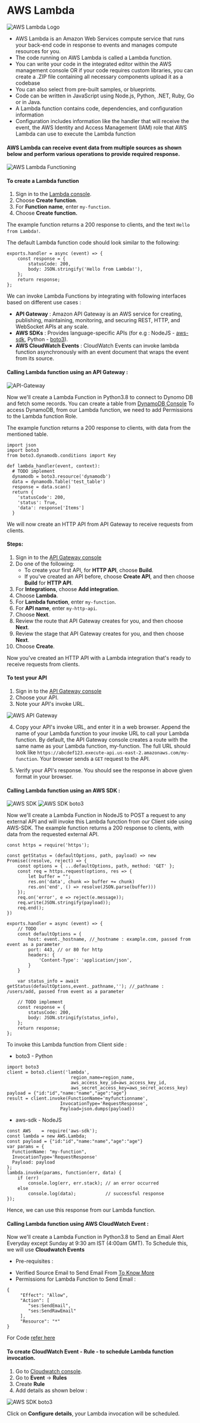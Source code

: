 # AWS Lambda
 
 ![AWS Lambda Logo](/images/logo.png)
 
* AWS Lambda is an Amazon Web Services compute service that runs your back-end code in response to events and manages compute resources for you. 
* The code running on AWS Lambda is called a Lambda function.
* You can write your code in the integrated editor within the AWS management console OR if your code requires custom libraries, you can create a .ZIP file containing all necessary components upload it as a codebase
* You can also select from pre-built samples, or blueprints.
* Code can be written in JavaScript using Node.js, Python, .NET, Ruby, Go or in Java.
* A Lambda function contains code, dependencies, and configuration information
* Configuration includes information like the handler that will receive the event, the AWS Identity and Access Management (IAM) role that AWS Lambda can use to execute the Lambda function


#### AWS Lambda can receive event data from multiple sources as shown below and perform various operations to provide required response.
![AWS Lambda Functioning](/images/lambda.png)

#### To create a Lambda function

1. Sign in to the [Lambda console](https://console.aws.amazon.com/lambda).
2. Choose **Create function**.
3. For **Function name**, enter ``my-function``.
4. Choose **Create function.**

The example function returns a 200 response to clients, and the text ``Hello from Lambda!``.

The default Lambda function code should look similar to the following:
```
exports.handler = async (event) => {
    const response = {
        statusCode: 200,
        body: JSON.stringify('Hello from Lambda!'),
    };
    return response;
};
```

We can invoke Lambda Functions by integrating with following interfaces based on different use cases : 
* **API Gateway** : Amazon API Gateway is an AWS service for creating, publishing, maintaining, monitoring, and securing REST, HTTP, and WebSocket APIs at any scale.
* **AWS SDKs** : Provides language-specific APIs (for e.g : NodeJS - [aws-sdk](https://www.npmjs.com/package/aws-sdk), Python - [boto3](https://boto3.amazonaws.com/v1/documentation/api/latest/index.html)).
* **AWS CloudWatch Events** : CloudWatch Events can invoke lambda function asynchronously with an event document that wraps the event from its source.

#### Calling Lambda function using an API Gateway : 

![API-Gateway](/images/API-Gateway.png)

Now we'll create a Lambda Function in Python3.8 to connect to Dynomo DB and fetch some records.
You can create a table from [DynamoDB Console](https://console.aws.amazon.com/dynamodb/)
To access DynamoDB, from our Lambda function, we need to add Permissions to the Lambda function Role.

The example function returns a 200 response to clients, with data from the mentioned table.
```
import json
import boto3
from boto3.dynamodb.conditions import Key

def lambda_handler(event, context):
  # TODO implement
  dynamodb = boto3.resource('dynamodb')
  data = dynamodb.Table('test_table')
  response = data.scan()
  return {
    'statusCode': 200,
    'status': True,
    'data': response['Items']
  }
```

We will now create an HTTP API from API Gateway to receive requests from clients.

#### Steps: 
1. Sign in to the [API Gateway console](https://console.aws.amazon.com/apigateway)
2. Do one of the following:
    * To create your first API, for **HTTP API**, choose **Build**.
    * If you've created an API before, choose **Create API**, and then choose **Build** for **HTTP API**.
3. For **Integrations**, choose **Add integration**.
4. Choose **Lambda**.
5. For **Lambda function**, enter ``my-function``.
6. For **API name**, enter ``my-http-api``.
7. Choose **Next**.
8. Review the route that API Gateway creates for you, and then choose **Next**.
9. Review the stage that API Gateway creates for you, and then choose **Next**.
10. Choose **Create**.

Now you've created an HTTP API with a Lambda integration that's ready to receive requests from clients.

#### To test your API
1. Sign in to the [API Gateway console](https://console.aws.amazon.com/apigateway.)
2. Choose your API.
3. Note your API's invoke URL.

![AWS API Gateway](/images/my-http-api.png)

4. Copy your API's invoke URL, and enter it in a web browser. Append the name of your Lambda function to your invoke URL to call your Lambda function. By default, the API Gateway console creates a route with the same name as your Lambda function, my-function.
The full URL should look like ``https://abcdef123.execute-api.us-east-2.amazonaws.com/my-function``.
Your browser sends a ``GET`` request to the API.

5. Verify your API's response. You should see the response in above given format in your browser.


#### Calling Lambda function using an AWS SDK : 
![AWS SDK](/images/aws-sdk.png)
![AWS SDK boto3](/images/boto3.png)

Now we'll create a Lambda Function in NodeJS to POST a request to any external API and will invoke this Lambda function from our Client side using AWS-SDK.
The example function returns a 200 response to clients, with data from the requested external API.

```
const https = require('https');

const getStatus = (defaultOptions, path, payload) => new Promise((resolve, reject) => {
    const options = { ...defaultOptions, path, method: 'GET' };
    const req = https.request(options, res => {
        let buffer = "";
        res.on('data', chunk => buffer += chunk)
        res.on('end', () => resolve(JSON.parse(buffer)))
    });
    req.on('error', e => reject(e.message));
    req.write(JSON.stringify(payload));
    req.end();
})

exports.handler = async (event) => {
    // TODO 
    const defaultOptions = {
        host: event._hostname, //_hostname : example.com, passed from event as a parameter
        port: 443, // or 80 for http
        headers: {
            'Content-Type': 'application/json',
        }
    }

    var status_info = await getStatus(defaultOptions,event._pathname,''); //_pathname : /users/add, passed from event as a parameter
    
    // TODO implement
    const response = {
        statusCode: 200,
        body: JSON.stringify(status_info),
    };
    return response;
};
```
To invoke this Lambda function from Client side :
* boto3 - Python
```
import boto3
client = boto3.client('lambda',
                        region_name=region_name,
                        aws_access_key_id=aws_access_key_id,
                        aws_secret_access_key=aws_secret_access_key)
payload = {"id:"id","name:"name","age":"age"}
result = client.invoke(FunctionName='myfunctionname',
                    InvocationType='RequestResponse',                                      
                    Payload=json.dumps(payload))
```

* aws-sdk - NodeJS
```
const AWS    = require('aws-sdk');
const lambda = new AWS.Lambda;
const payload = {"id:"id","name:"name","age":"age"}
var params = {
  FunctionName: "my-function", 
  InvocationType='RequestResponse'
  Payload: payload
};
lambda.invoke(params, function(err, data) {
    if (err) 
        console.log(err, err.stack); // an error occurred
    else     
        console.log(data);           // successful response
});
```
Hence, we can use this response from our Lambda function.

#### Calling Lambda function using AWS CloudWatch Event : 

Now we'll create a Lambda Function in Python3.8 to Send an Email Alert Everyday except Sunday at 9:30 am IST (4:00am GMT).
To Schedule this, we will use **Cloudwatch Events**

* Pre-requisites :
- Verified Source Email to Send Email From [To Know More](https://docs.aws.amazon.com/ses/latest/DeveloperGuide/verify-email-addresses.html)
- Permissions for Lambda Function to Send Email : 
```
{
     "Effect": "Allow",
     "Action": [
        "ses:SendEmail",
        "ses:SendRawEmail"
     ],
     "Resource": "*"
}
```
For Code [refer here](https://github.com/intelliconnect/aws-lambda/tree/master/aws-lambda-examples/send-email.py)

#### To create CloudWatch Event - Rule - to schedule Lambda function invocation.
1. Go to [Cloudwatch console]().
2. Go to **Event** -> **Rules**
3. Create **Rule**
4. Add details as shown below : 

![AWS SDK boto3](/images/cloudwatch-event-rule.png)

Click on **Configure details**, your Lambda invocation will be scheduled.



